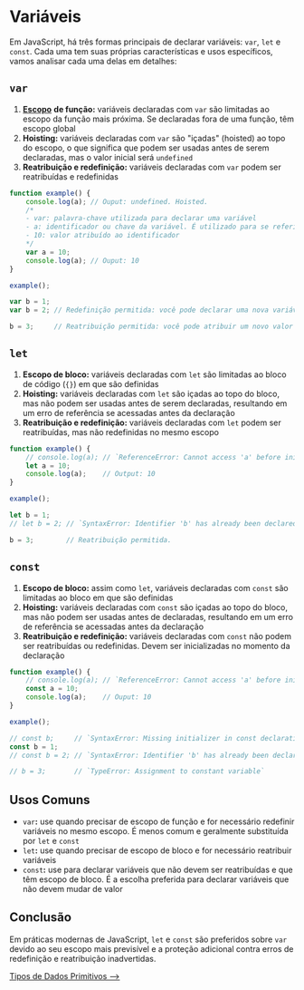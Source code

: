 # Variáveis

Em JavaScript, há três formas principais de declarar variáveis: `var`, `let` e `const`. Cada uma tem suas próprias características e usos específicos, vamos analisar cada uma delas em detalhes:

## `var`

1. [**Escopo**](./escopo.md) **de função:** variáveis declaradas com `var` são limitadas ao escopo da função mais próxima. Se declaradas fora de uma função, têm escopo global
2. **Hoisting:** variáveis declaradas com `var` são "içadas" (hoisted) ao topo do escopo, o que significa que podem ser usadas antes de serem declaradas, mas o valor inicial será `undefined`
3. **Reatribuição e redefinição:** variáveis declaradas com `var` podem ser reatribuídas e redefinidas

```JavaScript
function example() {
    console.log(a); // Ouput: undefined. Hoisted.
    /*
    - var: palavra-chave utilizada para declarar uma variável
    - a: identificador ou chave da variável. É utilizado para se referir a variável e assim manipulá-la
    - 10: valor atribuído ao identificador
    */
    var a = 10;
    console.log(a); // Ouput: 10
}

example();

var b = 1;
var b = 2; // Redefinição permitida: você pode declarar uma nova variável com um identificador já existente. Se atente que o `b` que possuí o valor igual a 1 não existe mais.

b = 3;     // Reatribuição permitida: você pode atribuir um novo valor a variável
```

## `let`

1. **Escopo de bloco:** variáveis declaradas com `let` são limitadas ao bloco de código (`{}`) em que são definidas
2. **Hoisting:** variáveis declaradas com `let` são içadas ao topo do bloco, mas não podem ser usadas antes de serem declaradas, resultando em um erro de referência se acessadas antes da declaração
3. **Reatribuição e redefinição:** variáveis declaradas com `let` podem ser reatribuídas, mas não redefinidas no mesmo escopo

```JavaScript
function example() {
    // console.log(a); // `ReferenceError: Cannot access 'a' before initialization`
    let a = 10;
    console.log(a);    // Output: 10
}

example();

let b = 1;
// let b = 2; // `SyntaxError: Identifier 'b' has already been declared`

b = 3;        // Reatribuição permitida.
```

## `const`

1. **Escopo de bloco:** assim como `let`, variáveis declaradas com `const` são limitadas ao bloco em que são definidas
2. **Hoisting:** variáveis declaradas com `const` são içadas ao topo do bloco, mas não podem ser usadas antes de declaradas, resultando em um erro de referência se acessadas antes da declaração
3. **Reatribuição e redefinição:** variáveis declaradas com `const` não podem ser reatribuídas ou redefinidas. Devem ser inicializadas no momento da declaração

```JavaScript
function example() {
    // console.log(a); // `ReferenceError: Cannot access 'a' before initialization`
    const a = 10;
    console.log(a);    // Ouput: 10
}

example();

// const b;     // `SyntaxError: Missing initializer in const declaration`
const b = 1;
// const b = 2; // `SyntaxError: Identifier 'b' has already been declared`

// b = 3;       // `TypeError: Assignment to constant variable`
```

## Usos Comuns

- `var`**:** use quando precisar de escopo de função e for necessário redefinir variáveis no mesmo escopo. É menos comum e geralmente substituída por `let` e `const`
- `let`**:** use quando precisar de escopo de bloco e for necessário reatribuir variáveis
- `const`**:** use para declarar variáveis que não devem ser reatribuídas e que têm escopo de bloco. É a escolha preferida para declarar variáveis que não devem mudar de valor

## Conclusão

Em práticas modernas de JavaScript, `let` e `const` são preferidos sobre `var` devido ao seu escopo mais previsível e a proteção adicional contra erros de redefinição e reatribuição inadvertidas.

[Tipos de Dados Primitivos -->](./tipos-dados-primitivos.md)